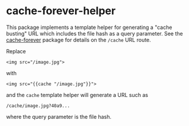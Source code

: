# cache-forever-helper

This package implements a template helper for generating a "cache
busting" URL which includes the file hash as a query parameter.  See
the
[cache-forever](https://github.com/awwx/meteor-cache-forever#readme)
package for details on the `/cache` URL route.

Replace

    <img src="/image.jpg">

with

    <img src="{{cache "/image.jpg"}}">

and the `cache` template helper will generate a URL such as

    /cache/image.jpg?40a9...

where the query parameter is the file hash.
